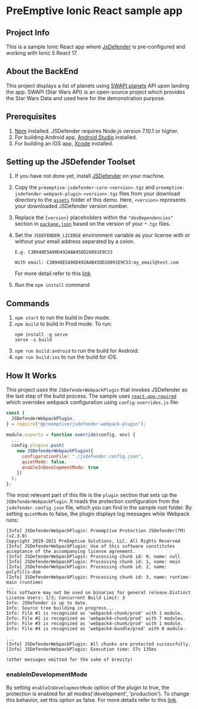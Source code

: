 # PreEmptive Ionic React sample app

## Project Info
This is a sample Ionic React app where [JsDefender](https://www.preemptive.com/products/jsdefender) is pre-configured and working with Ionic 5 React 17.
## About the BackEnd
This project displays a list of planets using [SWAPI planets](https://swapi.dev/api/planets/?page=1) API upon landing the app. SWAPI (Star Wars API) is an open-source project which provides the Star Wars Data and used here for the demonstration purpose.

## Prerequisites
1. [Npm](https://nodejs.org/en/download/) installed. JSDefender requires Node.js version 7.10.1 or higher.
2. For building Android app, [Android Studio](https://developer.android.com/studio) installed.
3. For building an iOS app, [Xcode](https://developer.apple.com/xcode/) installed.

## Setting up the JSDefender Toolset

1. If you have not done yet, install [JSDefender](https://www.preemptive.com/products/jsdefender/downloads) on your machine.
2. Copy the `preemptive-jsdefender-core-<version>.tgz` and `preemptive-jsdefender-webpack-plugin-<version>.tgz` files from your download directory to the [`assets`](assets/) folder of this demo. Here, `<version>` represents your downloaded JSDefender version number.
3. Replace the `{version}` placeholders within the `"devDependencies"` section in [`package.json`](package.json) based on the version of your `*.tgz` files.
4. Set the `JSDEFENDER_LICENSE` environment variable as your license with or without your email address separated by a colon.
    ```
    E.g. C3B940E5A00D492AAB45DD28091E9C53

    With email: C3B940E5A00D492AAB45DD28091E9C53:my_email@test.com
    ```

    For more detail refer to this [link](https://www.preemptive.com/jsdefender/userguide/en/intro_licensing.html)


5. Run the `npm install` command

## Commands
1. `npm start` to run the build in Dev mode.
2. `npm build` to build in Prod mode. To run:
    ```
    npm install -g serve
    serve -s build
    ```
3. `npm run build:android` to run the build for Android.
4. `npm run build:ios` to run the build for iOS.


## How It Works

This project uses the `JSDefenderWebpackPlugin` that invokes JSDefender as the last step of the build process. The sample uses [`react-app-rewired`](https://www.npmjs.com/package/react-app-rewired) which overrides webpack configuration using `config-overrides.js` file:

```javascript
const {
  JSDefenderWebpackPlugin,
} = require("@preemptive/jsdefender-webpack-plugin");

module.exports = function override(config, env) {
  ...
  config.plugins.push(
    new JSDefenderWebpackPlugin({
      configurationFile: "./jsdefender.config.json",
      quietMode: false,
      enableInDevelopmentMode: true
    })
  );
};
```

The most relevant part of this file is the `plugin` section that sets up the `JSDefenderWebpackPlugin`. It reads the protection configuration from the `jsdefender.config.json` file, which you can find in the sample root folder. By setting `quietMode` to false, the plugin displays log messages while Webpack runs:

```
[Info] JSDefenderWebpackPlugin: Preemptive Protection JSDefender(TM) (v2.3.0)
Copyright 2019-2021 PreEmptive Solutions, LLC. All Rights Reserved
[Info] JSDefenderWebpackPlugin: Use of this software constitutes acceptance of the accompanying license agreement.
[Info] JSDefenderWebpackPlugin: Processing chunk id: 0, name: null
[Info] JSDefenderWebpackPlugin: Processing chunk id: 1, name: main
[Info] JSDefenderWebpackPlugin: Processing chunk id: 2, name: polyfills-dom
[Info] JSDefenderWebpackPlugin: Processing chunk id: 3, name: runtime-main (runtime)
...
This software may not be used on binaries for general release.Distinct License Users: 1/3; Concurrent Build Limit: 3
Info: JSDefender is up to date.
Info: Source tree building in progress...
Info: File #1 is recognized as 'webpack4-chunk/prod' with 1 module.
Info: File #2 is recognized as 'webpack4-chunk/prod' with 7 modules.
Info: File #3 is recognized as 'webpack4-chunk/prod' with 1 module.
Info: File #4 is recognized as 'webpack4-bundle/prod' with 0 module.

...
[Info] JSDefenderWebpackPlugin: All chunks are protected successfully.
[Info] JSDefenderWebpackPlugin: Execution time: 57s 135ms

(other messages omitted for the sake of brevity)
```

### **enableInDevelopmentMode**
By setting `enableInDevelopmentMode` option of the plugin to true, the protection is enabled for all modes('development', 'production'). To change this behavior, set this option as false. For more details refer to this [link](https://www.preemptive.com/jsdefender/userguide/en/webpack_plugin.html).